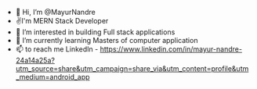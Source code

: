 - 👋 Hi, I’m @MayurNandre
- ✌️I'm MERN Stack Developer
- 👀 I’m interested in building Full stack applications
- 🌱 I’m currently learning Masters of computer application
- 📫 to reach me LinkedIn - https://www.linkedin.com/in/mayur-nandre-24a14a25a?utm_source=share&utm_campaign=share_via&utm_content=profile&utm_medium=android_app

<!---
MayurNandre/MayurNandre is a ✨ special ✨ repository because its `README.md` (this file) appears on your GitHub profile.
You can click the Preview link to take a look at your changes.
--->
